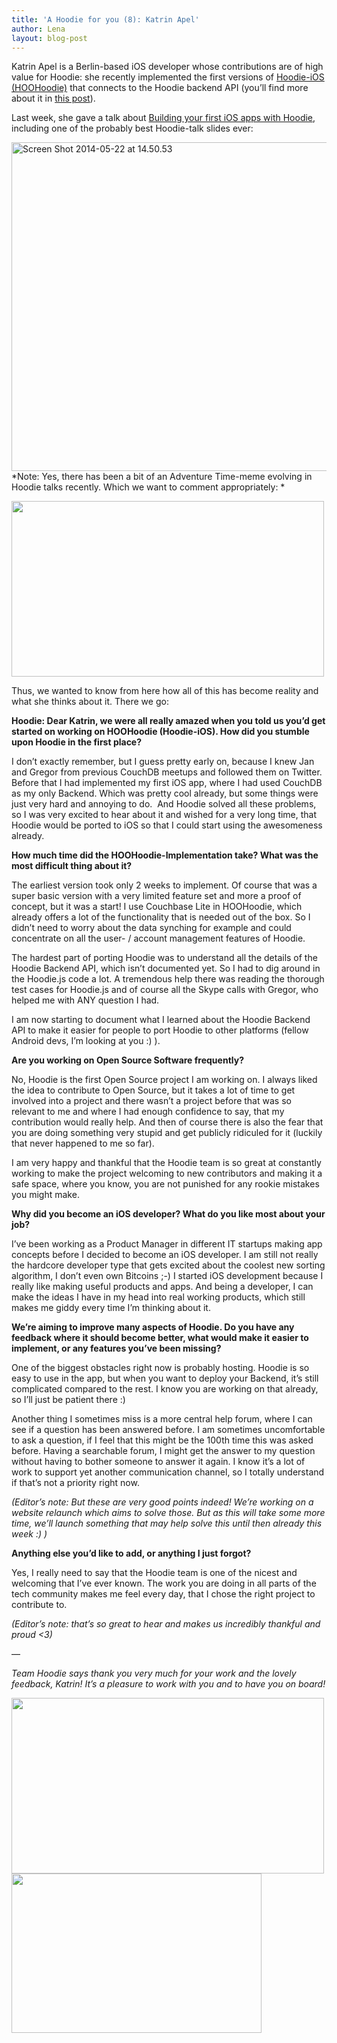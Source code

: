 ```yaml
---
title: 'A Hoodie for you (8): Katrin Apel'
author: Lena
layout: blog-post
---
```

Katrin Apel is a Berlin-based iOS developer whose contributions are of high value for Hoodie: she recently implemented the first versions of [Hoodie-iOS (HOOHoodie)][1] that connects to the Hoodie backend API (you&#8217;ll find more about it in [this post][2]).

Last week, she gave a talk about [Building your first iOS apps with Hoodie][3], including one of the probably best Hoodie-talk slides ever:

[<img class="alignnone size-full wp-image-1532" src="http://blog.hood.ie/wp-content/uploads/2014/05/Screen-Shot-2014-05-22-at-14.50.53.png" alt="Screen Shot 2014-05-22 at 14.50.53" width="705" height="526" />][4]
*Note: Yes, there has been a bit of an Adventure Time-meme evolving in Hoodie talks recently. Which we want to comment appropriately:
*<!--more-->

<img class="alignnone" src="http://www.sharegif.com/wp-content/uploads/2013/11/adventure-time-gif-31.gif" alt="" width="500" height="281" />

Thus, we wanted to know from here how all of this has become reality and what she thinks about it. There we go:

**Hoodie: Dear Katrin, we were all really amazed when you told us you&#8217;d get started on working on HOOHoodie (Hoodie-iOS). How did you stumble upon Hoodie in the first place?**

I don&#8217;t exactly remember, but I guess pretty early on, because I knew Jan and Gregor from previous CouchDB meetups and followed them on Twitter. Before that I had implemented my first iOS app, where I had used CouchDB as my only Backend. Which was pretty cool already, but some things were just very hard and annoying to do.  And Hoodie solved all these problems, so I was very excited to hear about it and wished for a very long time, that Hoodie would be ported to iOS so that I could start using the awesomeness already.

**How much time did the HOOHoodie-Implementation take? What was the most difficult thing about it?**

The earliest version took only 2 weeks to implement. Of course that was a super basic version with a very limited feature set and more a proof of concept, but it was a start! I use Couchbase Lite in HOOHoodie, which already offers a lot of the functionality that is needed out of the box. So I didn&#8217;t need to worry about the data synching for example and could concentrate on all the user- / account management features of Hoodie.

The hardest part of porting Hoodie was to understand all the details of the Hoodie Backend API, which isn&#8217;t documented yet. So I had to dig around in the Hoodie.js code a lot. A tremendous help there was reading the thorough test cases for Hoodie.js and of course all the Skype calls with Gregor, who helped me with ANY question I had.

I am now starting to document what I learned about the Hoodie Backend API to make it easier for people to port Hoodie to other platforms (fellow Android devs, I&#8217;m looking at you :) ).

**Are you working on Open Source Software frequently?**

No, Hoodie is the first Open Source project I am working on. I always liked the idea to contribute to Open Source, but it takes a lot of time to get involved into a project and there wasn&#8217;t a project before that was so relevant to me and where I had enough confidence to say, that my contribution would really help. And then of course there is also the fear that you are doing something very stupid and get publicly ridiculed for it (luckily that never happened to me so far).

I am very happy and thankful that the Hoodie team is so great at constantly working to make the project welcoming to new contributors and making it a safe space, where you know, you are not punished for any rookie mistakes you might make.

**Why did you become an iOS developer? What do you like most about your job?**

I&#8217;ve been working as a Product Manager in different IT startups making app concepts before I decided to become an iOS developer. I am still not really the hardcore developer type that gets excited about the coolest new sorting algorithm, I don&#8217;t even own Bitcoins ;-)
I started iOS development because I really like making useful products and apps. And being a developer, I can make the ideas I have in my head into real working products, which still makes me giddy every time I&#8217;m thinking about it.

**We&#8217;re aiming to improve many aspects of Hoodie. Do you have any feedback where it should become better, what would make it easier to implement, or any features you&#8217;ve been missing?**

One of the biggest obstacles right now is probably hosting. Hoodie is so easy to use in the app, but when you want to deploy your Backend, it&#8217;s still complicated compared to the rest. I know you are working on that already, so I&#8217;ll just be patient there :)

Another thing I sometimes miss is a more central help forum, where I can see if a question has been answered before. I am sometimes uncomfortable to ask a question, if I feel that this might be the 100th time this was asked before. Having a searchable forum, I might get the answer to my question without having to bother someone to answer it again. I know it&#8217;s a lot of work to support yet another communication channel, so I totally understand if that&#8217;s not a priority right now.

*(Editor&#8217;s note: But these are very good points indeed! We&#8217;re working on a website relaunch which aims to solve those. But as this will take some more time, we&#8217;ll launch something that may help solve this until then already this week :) )*

**Anything else you&#8217;d like to add, or anything I just forgot?**

Yes, I really need to say that the Hoodie team is one of the nicest and welcoming that I&#8217;ve ever known. The work you are doing in all parts of the tech community makes me feel every day, that I chose the right project to contribute to.

*(Editor&#8217;s note: that&#8217;s so great to hear and makes us incredibly thankful and proud <3)*

&#8212;

*Team Hoodie says thank you very much for your work and the lovely feedback, Katrin! It&#8217;s a pleasure to work with you and to have you on board!*

<img class="alignnone" src="http://37.media.tumblr.com/tumblr_lk2ho0Mxmi1qfy2kdo1_500.gif" alt="" width="500" height="281" /> <img class="alignnone" src="https://31.media.tumblr.com/804d0c1a2a7e30999ae19504b18a4907/tumblr_inline_mydccvhwB91sohk3w.gif" alt="" width="400" height="255" />

 [1]: http://cocoadocs.org/docsets/HOOHoodie/0.1.0/
 [2]: http://blog.hood.ie/2014/03/hoodie-ios-say-hi-to-hoohoodie/
 [3]: https://speakerdeck.com/kaalita/building-your-first-ios-app-with-hoodie
 [4]: https://speakerdeck.com/kaalita/building-your-first-ios-app-with-hoodie?slide=24
